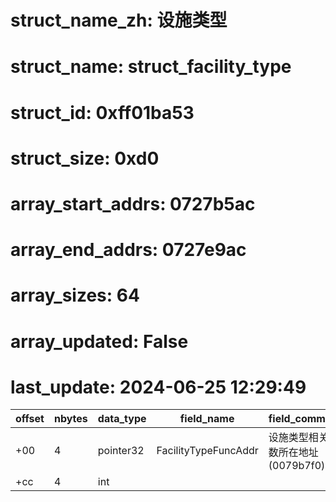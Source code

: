 # struct_name_zh: 设施类型
# struct_name: struct_facility_type
# struct_id: 0xff01ba53
# struct_size: 0xd0
# array_start_addrs: 0727b5ac
# array_end_addrs: 0727e9ac
# array_sizes: 64
# array_updated: False
# last_update: 2024-06-25 12:29:49

| offset | nbytes | data_type | field_name           | field_comment                      |
| ------ | ------ | --------- | -------------------- | ---------------------------------- |
| +00    | 4      | pointer32 | FacilityTypeFuncAddr | 设施类型相关函数所在地址(0079b7f0) |
| +cc    | 4      | int       |                      |                                    |

